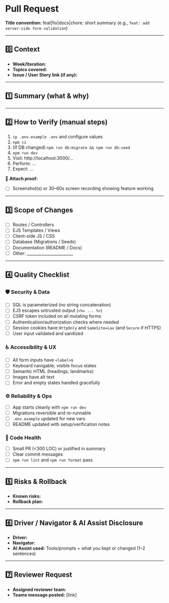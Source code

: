 # Pull Request

**Title convention:** feat|fix|docs|chore: short summary (e.g., `feat: add server-side form validation`)

---

## 0️⃣ Context
- **Week/Iteration:** <!-- e.g., Week 9 -->
- **Topics covered:** <!-- e.g., Express routing, EJS forms -->
- **Issue / User Story link (if any):** <!-- optional -->

---

## 1️⃣ Summary (what & why)
<!-- 3–6 sentences: What changed? Why now? What problem or feature does this address? -->

---

## 2️⃣ How to Verify (manual steps)
1. `cp .env.example .env` and configure values
2. `npm ci`
3. (If DB changed) `npm run db:migrate && npm run db:seed`
4. `npm run dev`
5. Visit: http://localhost:3000/...
6. Perform: ...
7. Expect: ...

📎 **Attach proof:**
- [ ] Screenshot(s) or 30–60s screen recording showing feature working

---

## 3️⃣ Scope of Changes
- [ ] Routes / Controllers
- [ ] EJS Templates / Views
- [ ] Client-side JS / CSS
- [ ] Database (Migrations / Seeds)
- [ ] Documentation (README / Docs)
- [ ] Other: _______________________

---

## 4️⃣ Quality Checklist

### 🛡 Security & Data
- [ ] SQL is parameterized (no string concatenation)
- [ ] EJS escapes untrusted output (`<%= ... %>`)
- [ ] CSRF token included on all mutating forms
- [ ] Authentication/authorization checks where needed
- [ ] Session cookies have `HttpOnly` and `SameSite=Lax` (and `Secure` if HTTPS)
- [ ] User input validated and sanitized

### ♿ Accessibility & UX
- [ ] All form inputs have `<label>`s
- [ ] Keyboard navigable; visible focus states
- [ ] Semantic HTML (headings, landmarks)
- [ ] Images have alt text
- [ ] Error and empty states handled gracefully

### ⚙️ Reliability & Ops
- [ ] App starts cleanly with `npm run dev`
- [ ] Migrations reversible and re-runnable
- [ ] `.env.example` updated for new vars
- [ ] README updated with setup/verification notes

### 🧹 Code Health
- [ ] Small PR (<300 LOC) or justified in summary
- [ ] Clear commit messages
- [ ] `npm run lint` and `npm run format` pass

---

## 5️⃣ Risks & Rollback
- **Known risks:** <!-- e.g., new query touches auth/session -->
- **Rollback plan:** <!-- e.g., revert commit SHA; reset DB -->

---

## 6️⃣ Driver / Navigator & AI Assist Disclosure
- **Driver:** <!-- name -->
- **Navigator:** <!-- name or “solo” -->
- **AI Assist used:** Tools/prompts + what you kept or changed (1–2 sentences)

---

## 7️⃣ Reviewer Request
- **Assigned reviewer team:** <!-- e.g., Group 2 reviews Group 3 -->
- **Teams message posted:** [link] <!-- confirm cross-team communication -->
